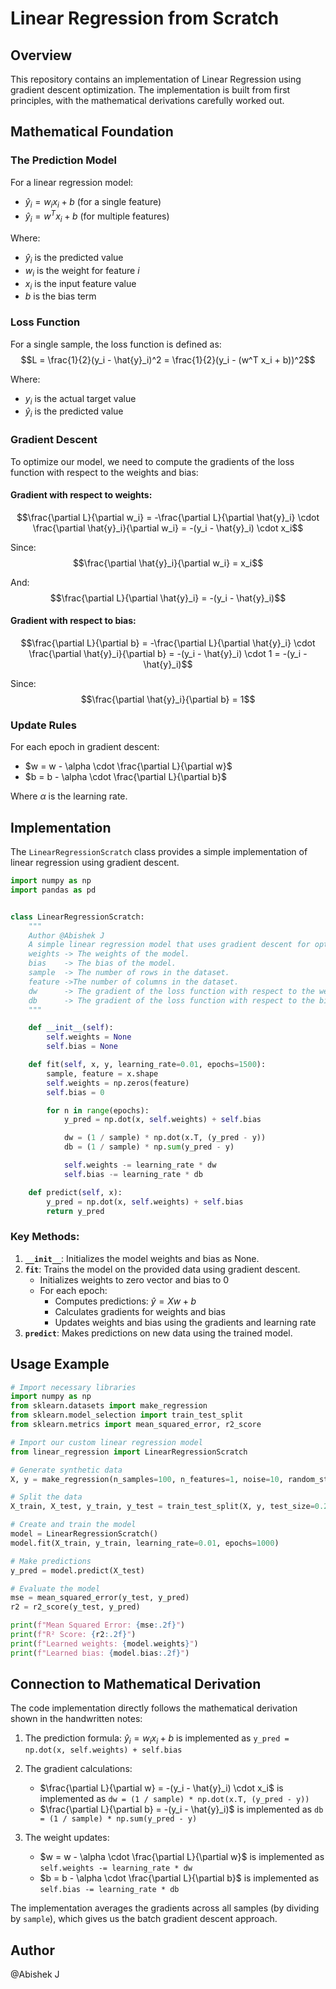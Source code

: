 # Linear Regression from Scratch

## Overview
This repository contains an implementation of Linear Regression using gradient descent optimization. The implementation is built from first principles, with the mathematical derivations carefully worked out.

## Mathematical Foundation

### The Prediction Model
For a linear regression model:
- $\hat{y}_i = w_i x_i + b$ (for a single feature)
- $\hat{y}_i = w^T x_i + b$ (for multiple features)

Where:
- $\hat{y}_i$ is the predicted value
- $w_i$ is the weight for feature $i$
- $x_i$ is the input feature value
- $b$ is the bias term

### Loss Function
For a single sample, the loss function is defined as:
$$L = \frac{1}{2}(y_i - \hat{y}_i)^2 = \frac{1}{2}(y_i - (w^T x_i + b))^2$$

Where:
- $y_i$ is the actual target value
- $\hat{y}_i$ is the predicted value

### Gradient Descent
To optimize our model, we need to compute the gradients of the loss function with respect to the weights and bias:

#### Gradient with respect to weights:
$$\frac{\partial L}{\partial w_i} = -\frac{\partial L}{\partial \hat{y}_i} \cdot \frac{\partial \hat{y}_i}{\partial w_i} = -(y_i - \hat{y}_i) \cdot x_i$$

Since:
$$\frac{\partial \hat{y}_i}{\partial w_i} = x_i$$

And:
$$\frac{\partial L}{\partial \hat{y}_i} = -(y_i - \hat{y}_i)$$

#### Gradient with respect to bias:
$$\frac{\partial L}{\partial b} = -\frac{\partial L}{\partial \hat{y}_i} \cdot \frac{\partial \hat{y}_i}{\partial b} = -(y_i - \hat{y}_i) \cdot 1 = -(y_i - \hat{y}_i)$$

Since:
$$\frac{\partial \hat{y}_i}{\partial b} = 1$$

### Update Rules
For each epoch in gradient descent:
- $w = w - \alpha \cdot \frac{\partial L}{\partial w}$
- $b = b - \alpha \cdot \frac{\partial L}{\partial b}$

Where $\alpha$ is the learning rate.

## Implementation

The `LinearRegressionScratch` class provides a simple implementation of linear regression using gradient descent.

```python
import numpy as np
import pandas as pd


class LinearRegressionScratch:
    """
    Author @Abishek J
    A simple linear regression model that uses gradient descent for optimization.
    weights -> The weights of the model.
    bias    -> The bias of the model.
    sample  -> The number of rows in the dataset.
    feature ->The number of columns in the dataset.
    dw      -> The gradient of the loss function with respect to the weights.
    db      -> The gradient of the loss function with respect to the bias.
    """

    def __init__(self):
        self.weights = None
        self.bias = None

    def fit(self, x, y, learning_rate=0.01, epochs=1500):
        sample, feature = x.shape
        self.weights = np.zeros(feature)
        self.bias = 0

        for n in range(epochs):
            y_pred = np.dot(x, self.weights) + self.bias

            dw = (1 / sample) * np.dot(x.T, (y_pred - y))
            db = (1 / sample) * np.sum(y_pred - y)

            self.weights -= learning_rate * dw
            self.bias -= learning_rate * db

    def predict(self, x):
        y_pred = np.dot(x, self.weights) + self.bias
        return y_pred
```

### Key Methods:

1. **`__init__`**: Initializes the model weights and bias as None.
2. **`fit`**: Trains the model on the provided data using gradient descent.
   - Initializes weights to zero vector and bias to 0
   - For each epoch:
     - Computes predictions: $\hat{y} = Xw + b$
     - Calculates gradients for weights and bias
     - Updates weights and bias using the gradients and learning rate
3. **`predict`**: Makes predictions on new data using the trained model.

## Usage Example

```python
# Import necessary libraries
import numpy as np
from sklearn.datasets import make_regression
from sklearn.model_selection import train_test_split
from sklearn.metrics import mean_squared_error, r2_score

# Import our custom linear regression model
from linear_regression import LinearRegressionScratch

# Generate synthetic data
X, y = make_regression(n_samples=100, n_features=1, noise=10, random_state=42)

# Split the data
X_train, X_test, y_train, y_test = train_test_split(X, y, test_size=0.2, random_state=42)

# Create and train the model
model = LinearRegressionScratch()
model.fit(X_train, y_train, learning_rate=0.01, epochs=1000)

# Make predictions
y_pred = model.predict(X_test)

# Evaluate the model
mse = mean_squared_error(y_test, y_pred)
r2 = r2_score(y_test, y_pred)

print(f"Mean Squared Error: {mse:.2f}")
print(f"R² Score: {r2:.2f}")
print(f"Learned weights: {model.weights}")
print(f"Learned bias: {model.bias:.2f}")
```

## Connection to Mathematical Derivation

The code implementation directly follows the mathematical derivation shown in the handwritten notes:

1. The prediction formula: $\hat{y}_i = w_i x_i + b$ is implemented as `y_pred = np.dot(x, self.weights) + self.bias`

2. The gradient calculations:
   - $\frac{\partial L}{\partial w} = -(y_i - \hat{y}_i) \cdot x_i$ is implemented as `dw = (1 / sample) * np.dot(x.T, (y_pred - y))`
   - $\frac{\partial L}{\partial b} = -(y_i - \hat{y}_i)$ is implemented as `db = (1 / sample) * np.sum(y_pred - y)`

3. The weight updates:
   - $w = w - \alpha \cdot \frac{\partial L}{\partial w}$ is implemented as `self.weights -= learning_rate * dw`
   - $b = b - \alpha \cdot \frac{\partial L}{\partial b}$ is implemented as `self.bias -= learning_rate * db`

The implementation averages the gradients across all samples (by dividing by `sample`), which gives us the batch gradient descent approach.

## Author
@Abishek J
